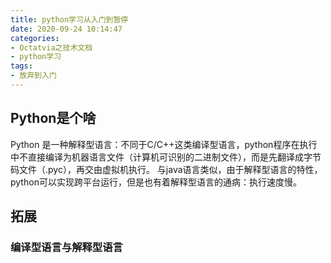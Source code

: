 ```yaml
---
title: python学习从入门到暂停
date: 2020-09-24 10:14:47
categories:
- Octatvia之技术文档
- python学习
tags: 
- 放弃到入门
---
```


## Python是个啥
Python 是一种解释型语言：不同于C/C++这类编译型语言，python程序在执行中不直接编译为机器语言文件（计算机可识别的二进制文件），而是先翻译成字节码文件（.pyc），再交由虚拟机执行。
与java语言类似，由于解释型语言的特性，python可以实现跨平台运行，但是也有着解释型语言的通病：执行速度慢。

## 拓展

### 编译型语言与解释型语言
